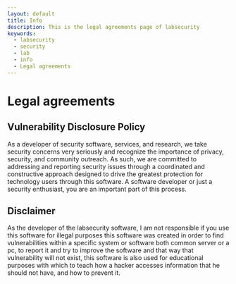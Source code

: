 ```yaml
---
layout: default
title: Info
description: This is the legal agreements page of labsecurity
keywords:
  - labsecurity
  - security
  - lab
  - info
  - Legal agreements
---
```


# Legal agreements

## Vulnerability Disclosure Policy

As a developer of security software, services, and research, we take security concerns very seriously and recognize the importance of privacy, security, and community outreach. As such, we are committed to addressing and reporting security issues through a coordinated and constructive approach designed to drive the greatest protection for technology users through this software. A software developer or just a security enthusiast, you are an important part of this process.

## Disclaimer

As the developer of the labsecurity software, I am not responsible if you use this software for illegal purposes this software was created in order to find vulnerabilities within a specific system or software both common server or a pc, to report it and try to improve the software and that way that vulnerability will not exist, this software is also used for educational purposes with which to teach how a hacker accesses information that he should not have, and how to prevent it.
